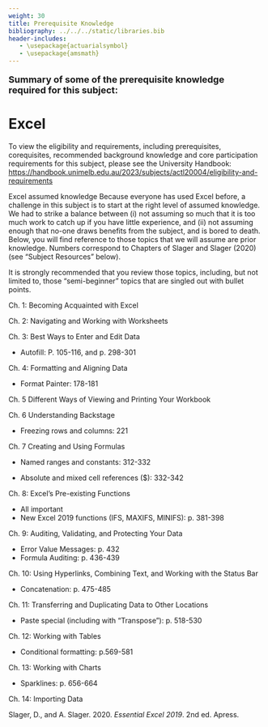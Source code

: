 ```yaml
---
weight: 30
title: Prerequisite Knowledge
bibliography: ../../../static/libraries.bib
header-includes:
   - \usepackage{actuarialsymbol}
   - \usepackage{amsmath}
---
```


<p style="font-size:18px;font-weight:bold;">
Summary of some of the prerequisite knowledge required for this subject:
</p>

# Excel

To view the eligibility and requirements, including prerequisites, corequisites, recommended background knowledge and core participation requirements for this subject, please see the University Handbook:
https://handbook.unimelb.edu.au/2023/subjects/actl20004/eligibility-and-requirements

Excel assumed knowledge
Because everyone has used Excel before, a challenge in this subject is to start at the right level of assumed knowledge. We had to strike a balance between (i) not assuming so much that it is too much work to catch up if you have little experience, and (ii) not assuming enough that no-one draws benefits from the subject, and is bored to death. Below, you will find reference to those topics that we will assume are prior knowledge. Numbers correspond to Chapters of Slager and Slager (2020) (see “Subject Resources” below).

It is strongly recommended that you review those topics, including, but not limited to, those “semi-beginner” topics that are singled out with bullet points.

Ch. 1: Becoming Acquainted with Excel

Ch. 2: Navigating and Working with Worksheets

Ch. 3: Best Ways to Enter and Edit Data

- Autofill: P. 105-116, and p. 298-301

Ch. 4: Formatting and Aligning Data

- Format Painter: 178-181

Ch. 5 Different Ways of Viewing and Printing Your Workbook

Ch. 6 Understanding Backstage

- Freezing rows and columns: 221

Ch. 7 Creating and Using Formulas

- Named ranges and constants: 312-332

- Absolute and mixed cell references (\$): 332-342

Ch. 8: Excel’s Pre-existing Functions

- All important
- New Excel 2019 functions (IFS, MAXIFS, MINIFS): p. 381-398

Ch. 9: Auditing, Validating, and Protecting Your Data

- Error Value Messages: p. 432
- Formula Auditing: p. 436-439

Ch. 10: Using Hyperlinks, Combining Text, and Working with the Status Bar

- Concatenation: p. 475-485

Ch. 11: Transferring and Duplicating Data to Other Locations

- Paste special (including with “Transpose”): p. 518-530

Ch. 12: Working with Tables

- Conditional formatting: p.569-581

Ch. 13: Working with Charts

- Sparklines: p. 656-664

Ch. 14: Importing Data

<div id="refs" class="references csl-bib-body hanging-indent">

<div id="ref-EE19" class="csl-entry">

Slager, D., and A. Slager. 2020. *Essential Excel 2019*. 2nd ed. Apress.

</div>

</div>
